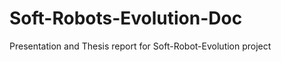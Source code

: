 Soft-Robots-Evolution-Doc
=========================

Presentation and Thesis report for Soft-Robot-Evolution project
